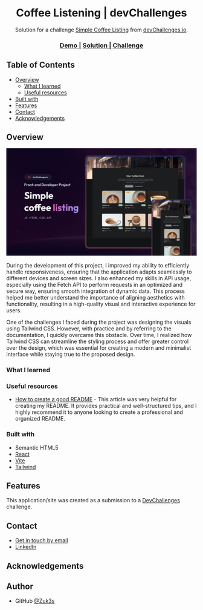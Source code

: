 <!-- Please update value in the {}  -->

<h1 align="center">Coffee Listening | devChallenges</h1>

<div align="center">
   Solution for a challenge <a href="https://devchallenges.io/challenge/simple-coffee-listing" target="_blank" rel="noreferrer">Simple Coffee Listing</a> from <a href="http://devchallenges.io" target="_blank" rel="noreferrer">devChallenges.io</a>.
</div>

<div align="center">
  <h3>
    <a href="https://your-demo-link.your-domain](https://coffee-listening-dev-challenges-ji6s.vercel.app/" target="_blank" rel="noreferrer">
      Demo
    </a>
    <span> | </span>
    <a href="https://github.com/Zuk3s/coffee-listening-devChallenges/" target="_blank" rel="noreferrer">
      Solution
    </a>
    <span> | </span>
    <a href="https://devchallenges.io/challenge/simple-coffee-listing" target="_blank" rel="noreferrer">
      Challenge
    </a>
  </h3>
</div>

<!-- TABLE OF CONTENTS -->

## Table of Contents

- [Overview](#overview)
  - [What I learned](#what-i-learned)
  - [Useful resources](#useful-resources)
- [Built with](#built-with)
- [Features](#features)
- [Contact](#contact)
- [Acknowledgements](#acknowledgements)

<!-- OVERVIEW -->

## Overview

![screenshot](https://github.com/Zuk3s/coffee-listening-devChallenges/blob/main/thumbnail.jpg)

<!--
Introduce your projects by taking a screenshot or a gif. Try to tell visitors a story about your project by answering:

- What have you learned/improved?
- Your wisdom? :)
-->

During the development of this project, I improved my ability to efficiently handle responsiveness, ensuring that the application adapts seamlessly to different devices and screen sizes. I also enhanced my skills in API usage, especially using the Fetch API to perform requests in an optimized and secure way, ensuring smooth integration of dynamic data. This process helped me better understand the importance of aligning aesthetics with functionality, resulting in a high-quality visual and interactive experience for users.

One of the challenges I faced during the project was designing the visuals using Tailwind CSS. However, with practice and by referring to the documentation, I quickly overcame this obstacle. Over time, I realized how Tailwind CSS can streamline the styling process and offer greater control over the design, which was essential for creating a modern and minimalist interface while staying true to the proposed design.

### What I learned

<!-- Use this section to recap over some of your major learnings while working through this project. Writing these out and providing code samples of areas you want to highlight is a great way to reinforce your own knowledge. -->

### Useful resources

- [How to create a good README](https://blog.rocketseat.com.br/como-fazer-um-bom-readme/) - This article was very helpful for creating my README. It provides practical and well-structured tips, and I highly recommend it to anyone looking to create a professional and organized README.
<!--
- [Example resource 2](https://www.example.com) - This is an amazing article which helped me finally understand XYZ. I'd recommend it to anyone still learning this concept.
-->

### Built with

<!-- This section should list any major frameworks that you built your project using. Here are a few examples.-->

- Semantic HTML5
- [React](https://reactjs.org/)
- [Vite](https://vite.dev) 
- [Tailwind](https://tailwindcss.com/)

## Features

<!-- List the features of your application or follow the template. Don't share the figma file here :) -->

This application/site was created as a submission to a [DevChallenges](https://devchallenges.io/challenges-dashboard) challenge.

## Contact

- [Get in touch by email](mailto:felipe.macedo0829@gmail.com)
- [LinkedIn](https://www.linkedin.com/in/felipe-macedo-31b26a235/)


## Acknowledgements

<!-- This section should list any articles or add-ons/plugins that helps you to complete the project. This is optional but it will help you in the future. For exmpale -->

## Author

<!-- - Website [your-website.com](https://{your-web-site-link}) -->
- GitHub [@Zuk3s](https://github.com/Zuk3s)
